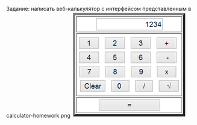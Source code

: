 ﻿Задание: написать веб-калькулятор с интерфейсом 
представленным в calculator-homework.png
![Calculator](calculator-homework.png)